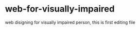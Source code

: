 # web-for-visually-impaired
web disigning for visually impaired person, 
this is first editing file 

